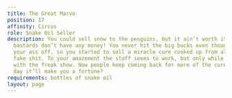 ```yaml
---
title: The Great Marvo
position: 17
affinity: Circus
role: Snake Oil Seller
description: You could sell snow to the penguins, but it ain’t worth it. Those little
  bastards don’t have any money! You never hit the big bucks even though you worked
  your ass off, so you started to sell a miracle cure cooked up from all sorts of
  fake shit. To your amazement the stuff seems to work, but only while you travel
  with the freak show. Now people keep coming back for more of the cure. Maybe one
  day it’ll make you a fortune?
requirements: bottles of snake oil
layout: page
---
```


